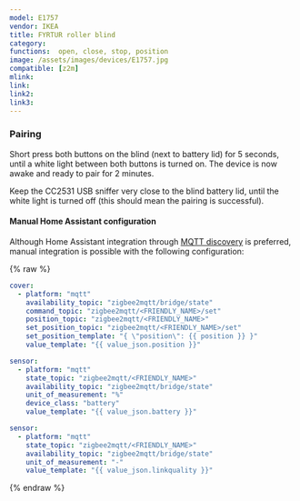 ```yaml
---
model: E1757  
vendor: IKEA
title: FYRTUR roller blind
category:
functions:  open, close, stop, position
image: /assets/images/devices/E1757.jpg
compatible: [z2m]
mlink: 
link: 
link2: 
link3: 
---
```

### Pairing
Short press both buttons on the blind (next to battery lid) for 5 seconds, until a white light between both buttons is turned on.
The device is now awake and ready to pair for 2 minutes.

Keep the CC2531 USB sniffer very close to the blind battery lid, until the white light is turned off (this should mean the pairing is successful).


#### Manual Home Assistant configuration
Although Home Assistant integration through [MQTT discovery](https://www.zigbee2mqtt.io/integration/home_assistant) is preferred,
manual integration is possible with the following configuration:


{% raw %}
```yaml
cover:
  - platform: "mqtt"
    availability_topic: "zigbee2mqtt/bridge/state"
    command_topic: "zigbee2mqtt/<FRIENDLY_NAME>/set"
    position_topic: "zigbee2mqtt/<FRIENDLY_NAME>"
    set_position_topic: "zigbee2mqtt/<FRIENDLY_NAME>/set"
    set_position_template: "{ \"position\": {{ position }} }"
    value_template: "{{ value_json.position }}"

sensor:
  - platform: "mqtt"
    state_topic: "zigbee2mqtt/<FRIENDLY_NAME>"
    availability_topic: "zigbee2mqtt/bridge/state"
    unit_of_measurement: "%"
    device_class: "battery"
    value_template: "{{ value_json.battery }}"

sensor:
  - platform: "mqtt"
    state_topic: "zigbee2mqtt/<FRIENDLY_NAME>"
    availability_topic: "zigbee2mqtt/bridge/state"
    unit_of_measurement: "-"
    value_template: "{{ value_json.linkquality }}"
```
{% endraw %}


